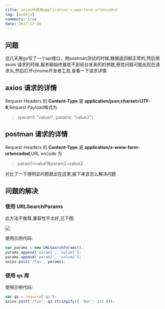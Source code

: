 ```yaml
---
title: axios中使用application-x-www-form-urlencoded
tag: [nodejs]
comments: true
date: 2017-12-26
---
```








## 问题
这几天用go写了一个api接口，用postman测试的时候,数据返回都正常的,然后用 axios 请求的时候,服务器始终接收不到前台发来的的参数,感觉问题可能出现在请求头,然后打开chrome开发者工具,查看一下请求详情

## axios 请求的详情

Request-Headers 的 **Content-Type** 是 **application/json;charset=UTF-8**,Request Payload格式为
>{param1: "value1", params: "value2"}

## postman 请求的详情

Request-Headers 的 **Content-Type** 是 **application/x-www-form-urlencoded**,URL encode 为
>param1=value1&param2=value2

对比了一下很明显问题就出在这里,接下来该怎么解决问题

## 问题的解决

###  使用 URLSearchParams

此方法不推荐,兼容性不太好,见下图:

![](http://ww1.sinaimg.cn/large/006wYWbGly1fmudwfsis1j31h30jz76f.jpg)

使用示例代码:

```javascript
var params = new URLSearchParams();
params.append('param1', 'value1');
params.append('param2', 'value2');
axios.post('/foo', params);
```

### 使用 qs 库

使用示例代码:

```javascript
var qs = require('qs');
axios.post('/foo', qs.stringify({ 'bar': 123 }));
```
